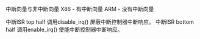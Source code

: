 中断向量与非中断向量
X86 - 有中断向量
ARM - 没有中断向量

中断ISR top half 调用disable_irq() 屏蔽中断控制器中断响应。
中断ISR bottom half 调用enable_irq() 使能中断控制器中断响应。
